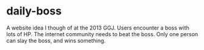 daily-boss
==========

A website idea I though of at the 2013 GGJ.  Users encounter a boss with lots of HP.  The internet community needs to beat the boss.  Only one person can slay the boss, and wins something.